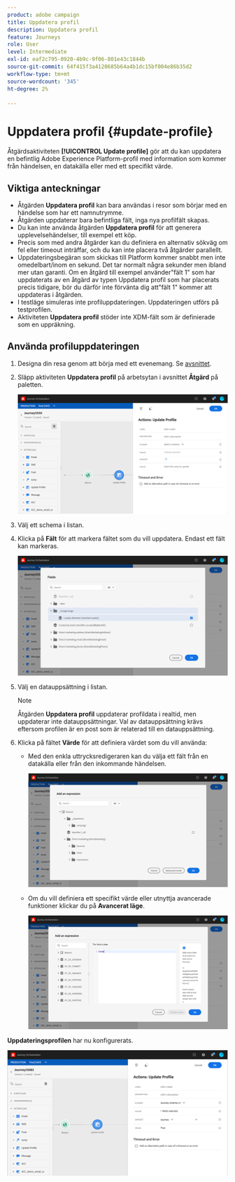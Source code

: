 ```yaml
---
product: adobe campaign
title: Uppdatera profil
description: Uppdatera profil
feature: Journeys
role: User
level: Intermediate
exl-id: eaf2c795-0920-4b9c-9f06-801e43c1844b
source-git-commit: 64f415f3a4120685b64a4b1dc15bf004e86b35d2
workflow-type: tm+mt
source-wordcount: '345'
ht-degree: 2%

---
```


# Uppdatera profil {#update-profile}

Åtgärdsaktiviteten **[!UICONTROL Update profile]** gör att du kan uppdatera en befintlig Adobe Experience Platform-profil med information som kommer från händelsen, en datakälla eller med ett specifikt värde.

## Viktiga anteckningar

* Åtgärden **Uppdatera profil** kan bara användas i resor som börjar med en händelse som har ett namnutrymme.
* Åtgärden uppdaterar bara befintliga fält, inga nya profilfält skapas.
* Du kan inte använda åtgärden **Uppdatera profil** för att generera upplevelsehändelser, till exempel ett köp.
* Precis som med andra åtgärder kan du definiera en alternativ sökväg om fel eller timeout inträffar, och du kan inte placera två åtgärder parallellt.
* Uppdateringsbegäran som skickas till Platform kommer snabbt men inte omedelbart/inom en sekund. Det tar normalt några sekunder men ibland mer utan garanti. Om en åtgärd till exempel använder&quot;fält 1&quot; som har uppdaterats av en åtgärd av typen Uppdatera profil som har placerats precis tidigare, bör du därför inte förvänta dig att&quot;fält 1&quot; kommer att uppdateras i åtgärden.
* I testläge simuleras inte profiluppdateringen. Uppdateringen utförs på testprofilen.
* Aktiviteten **Uppdatera profil** stöder inte XDM-fält som är definierade som en uppräkning.

## Använda profiluppdateringen

1. Designa din resa genom att börja med ett evenemang. Se [avsnittet](../building-journeys/journey.md).

1. Släpp aktiviteten **Uppdatera profil** på arbetsytan i avsnittet **Åtgärd** på paletten.

   ![](../assets/profileupdate0.png)

1. Välj ett schema i listan.

1. Klicka på **Fält** för att markera fältet som du vill uppdatera. Endast ett fält kan markeras.

   ![](../assets/profileupdate2.png)

1. Välj en datauppsättning i listan.

   >[!NOTE]
   >
   >Åtgärden **Uppdatera profil** uppdaterar profildata i realtid, men uppdaterar inte datauppsättningar. Val av datauppsättning krävs eftersom profilen är en post som är relaterad till en datauppsättning.

1. Klicka på fältet **Värde** för att definiera värdet som du vill använda:

   * Med den enkla uttrycksredigeraren kan du välja ett fält från en datakälla eller från den inkommande händelsen.

     ![](../assets/profileupdate4.png)

   * Om du vill definiera ett specifikt värde eller utnyttja avancerade funktioner klickar du på **Avancerat läge**.

     ![](../assets/profileupdate3.png)

**Uppdateringsprofilen** har nu konfigurerats.

![](../assets/profileupdate1.png)

